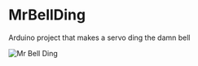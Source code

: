 # MrBellDing
Arduino project that makes a servo ding the damn bell 

![Mr Bell Ding](https://i0.wp.com/horrorgeeklife.com/wp-content/uploads/2017/04/mr.-belding.png?fit=580%2C411&ssl=1)
